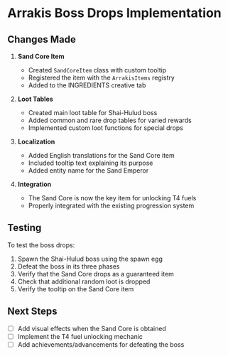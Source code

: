 # Arrakis Boss Drops Implementation

## Changes Made

1. **Sand Core Item**

   - Created `SandCoreItem` class with custom tooltip
   - Registered the item with the `ArrakisItems` registry
   - Added to the INGREDIENTS creative tab

2. **Loot Tables**

   - Created main loot table for Shai-Hulud boss
   - Added common and rare drop tables for varied rewards
   - Implemented custom loot functions for special drops

3. **Localization**

   - Added English translations for the Sand Core item
   - Included tooltip text explaining its purpose
   - Added entity name for the Sand Emperor

4. **Integration**
   - The Sand Core is now the key item for unlocking T4 fuels
   - Properly integrated with the existing progression system

## Testing

To test the boss drops:

1. Spawn the Shai-Hulud boss using the spawn egg
2. Defeat the boss in its three phases
3. Verify that the Sand Core drops as a guaranteed item
4. Check that additional random loot is dropped
5. Verify the tooltip on the Sand Core item

## Next Steps

- [ ] Add visual effects when the Sand Core is obtained
- [ ] Implement the T4 fuel unlocking mechanic
- [ ] Add achievements/advancements for defeating the boss
